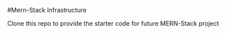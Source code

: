 #Mern-Stack Infrastructure

Clone this repo to provide the starter code for future MERN-Stack project
